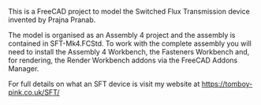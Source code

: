 This is a FreeCAD project to model the Switched Flux Transmission device invented by Prajna Pranab.

The model is organised as an Assembly 4 project and the assembly is contained in SFT-Mk4.FCStd. To work with the complete assembly you will need to install the Assembly 4 Workbench, the Fasteners Workbench and, for rendering, the Render Workbench addons via the FreeCAD Addons Manager.

For full details on what an SFT device is visit my website at https://tomboy-pink.co.uk/SFT/
